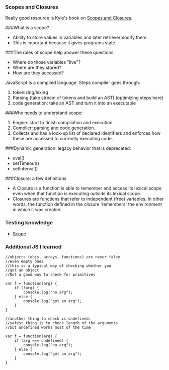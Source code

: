 ### Scopes and Closures

Really good resource is Kyle's book on [Scopes and Closures](https://github.com/getify/You-Dont-Know-JS/blob/master/scope%20&%20closures/README.md).

###What is a scope?

- Ability to store values in variables and later retrieve/modify them.
- This is important because it gives programs state.

###The rules of scope help answer these questions:

- Where do those variables "live"?
- Where are they stored?
- How are they accessed?

JavaScript is a compiled language. Steps compiler goes through:

1. tokenizing/lexing
2. Parsing (take stream of tokens and build an AST) (optimizing steps here)
3. code generation: take an AST and turn it into an executable

###Who needs to understand scope:

1. Engine: start to finish compilation and execution.
2. Compiler: parsing and code generation.
3. Collects and has a look-up list of declared identifiers and enforces how these are accessed to currently executing code.

###Dynamic generation: legacy behavior that is deprecated:

- eval()
- setTimeout()
- setInterval()

###Closure: a few definitions

- A Closure is a function is able to remember and access its lexical scope even when that function is executing outside its lexical scope.
- Closures are functions that refer to independent (free) variables. In other words, the function defined in the closure 'remembers' the environment in which it was created.

### Testing knowledge

- [Scope](http://madebyknight.com/javascript-scope/)

### Additional JS I learned

```
//objects (objs, arrays, functions) are never falsy
//even empty ones
//this is a typical way of checking whether you 
//got an object
//Not a good way to check for primitives

var f = function(arg) {
    if (!arg) {
        console.log("no arg");
    } else {
        console.log("got an arg");
    }
}
```

```
//another thing to check is undefined.
//safest thing is to check length of the arguments 
//but undefined works most of the time

var f = function(arg) {
    if (arg === undefined) {
        console.log("no arg");
    } else {
        console.log("got an arg");
    }
}
```
